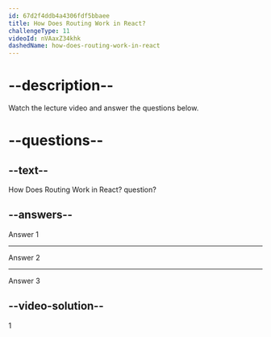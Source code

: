 ```yaml
---
id: 67d2f4ddb4a4306fdf5bbaee
title: How Does Routing Work in React?
challengeType: 11
videoId: nVAaxZ34khk
dashedName: how-does-routing-work-in-react
---
```


# --description--

Watch the lecture video and answer the questions below.

# --questions--

## --text--

How Does Routing Work in React? question?

## --answers--

Answer 1

---

Answer 2

---

Answer 3

## --video-solution--

1
